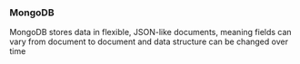 ### MongoDB

MongoDB stores data in flexible, JSON-like documents, meaning fields can vary from document to document and data structure can be changed over time
